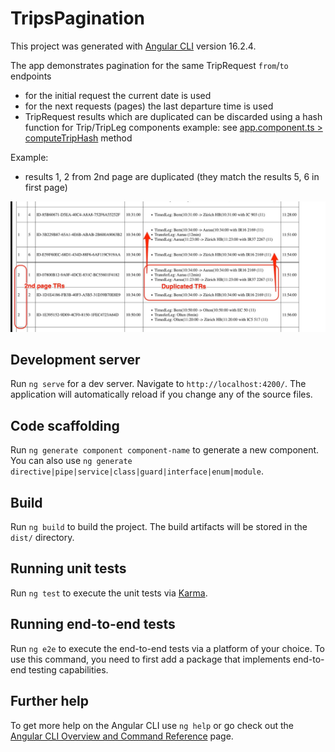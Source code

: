 # TripsPagination

This project was generated with [Angular CLI](https://github.com/angular/angular-cli) version 16.2.4.

The app demonstrates pagination for the same TripRequest `from`/`to` endpoints
- for the initial request the current date is used
- for the next requests (pages) the last departure time is used
- TripRequest results which are duplicated can be discarded using a hash function for Trip/TripLeg components
example: see [app.component.ts > computeTripHash](./src/app/app.component.ts#L190-L213) method

Example: 
- results 1, 2 from 2nd page are duplicated (they match the results 5, 6 in first page)

![](./docs/tr_duplicate_results.jpg)

## Development server

Run `ng serve` for a dev server. Navigate to `http://localhost:4200/`. The application will automatically reload if you change any of the source files.

## Code scaffolding

Run `ng generate component component-name` to generate a new component. You can also use `ng generate directive|pipe|service|class|guard|interface|enum|module`.

## Build

Run `ng build` to build the project. The build artifacts will be stored in the `dist/` directory.

## Running unit tests

Run `ng test` to execute the unit tests via [Karma](https://karma-runner.github.io).

## Running end-to-end tests

Run `ng e2e` to execute the end-to-end tests via a platform of your choice. To use this command, you need to first add a package that implements end-to-end testing capabilities.

## Further help

To get more help on the Angular CLI use `ng help` or go check out the [Angular CLI Overview and Command Reference](https://angular.io/cli) page.
